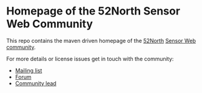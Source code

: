 # Homepage of the 52North Sensor Web Community
This repo contains the maven driven homepage of the [52North](http://52north.org/) [Sensor Web community](http://52north.org/communities/sensorweb/).

For more details or license issues get in touch with the community:
* [Mailing list](http://list.52north.org/mailman/listinfo/swe)
* [Forum](http://sensorweb.forum.52north.org/)
* [Community lead](http://52north.org/communities/sensorweb/contact.html)
